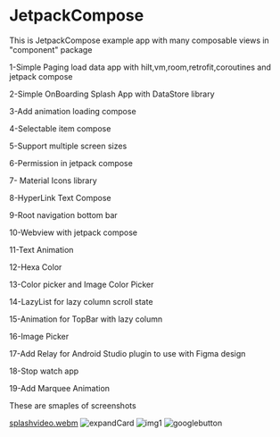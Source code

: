 # JetpackCompose
This is JetpackCompose example app with many composable views in "component" package   

1-Simple Paging load data app with hilt,vm,room,retrofit,coroutines and jetpack compose    

2-Simple OnBoarding Splash App with DataStore library   

3-Add animation loading compose    

4-Selectable item compose   

5-Support multiple screen sizes    

6-Permission in jetpack compose   

7- Material Icons library   

8-HyperLink Text Compose   

9-Root navigation bottom bar   

10-Webview with jetpack compose   

11-Text Animation   

12-Hexa Color   

13-Color picker and Image Color Picker   

14-LazyList for lazy column scroll state   

15-Animation for TopBar with lazy column   

16-Image Picker   

17-Add Relay for Android Studio plugin to use with Figma design   

18-Stop watch app   

19-Add Marquee Animation 

These are smaples of screenshots 

[splashvideo.webm](https://github.com/HusseinKamal/JetpackCompose/assets/29864161/28bfdfa0-0621-4305-83f9-3aade50d0d57)
![expandCard](https://github.com/HusseinKamal/JetpackCompose/assets/29864161/da8bf17c-1747-4afd-b05c-3064e7e349f3)
![img1](https://github.com/HusseinKamal/JetpackCompose/assets/29864161/fa8227d0-b8ff-4503-a3a2-e3e512737459)
![googlebutton](https://github.com/HusseinKamal/JetpackCompose/assets/29864161/4a624820-4097-4dbe-a2d4-01bb7386b41b)




